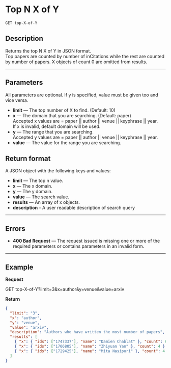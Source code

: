 # Top N X of Y

    GET top-X-of-Y

## Description
  Returns the top N X of Y in JSON format. <br />
  Top papers are counted by number of inCitations while the rest are counted by number of papers.
  X objects of count 0 are omitted from results.

***

## Parameters
  All parameters are optional. If y is specified, value must be given too and vice versa.

- **limit** — The top number of X to find. (Default: 10)
- **x** — The domain that you are searching. (Default: paper) <br />
Accepted x values are = paper || author || venue || keyphrase || year.  <br />
If x is invalid, default domain will be used. <br />
- **y** — The range that you are searching. <br />
Accepted y values are = paper || author || venue || keyphrase || year.  <br />
- **value** — The value for the range you are searching.

## Return format
A JSON object with the following keys and values:
- **limit** — The top n value.
- **x** — The x domain.
- **y** — The y domain.
- **value** — The search value.
- **results** — An array of x objects.
- **description** - A user readable description of search query

***

## Errors
- **400 Bad Request** — The request issued is missing one or more of the required parameters or contains parameters in an invalid form.

***

## Example
**Request**

  GET top-X-of-Y?limit=3&x=author&y=venue&value=arxiv

**Return**
``` json
{
  "limit": "3",
  "x": "author",
  "y": "venue",
  "value": "arxiv",
  "description": "Authors who have written the most number of papers",
  "results": [
    { "x": { "ids": ["1747337"], "name": "Damien Chablat" }, "count": 6 },
    { "x": { "ids": ["1706805"], "name": "Zhiyuan Yan" }, "count": 4 },
    { "x": { "ids": ["1729425"], "name": "Mita Nasipuri" }, "count": 4 }
  ]
}
```
